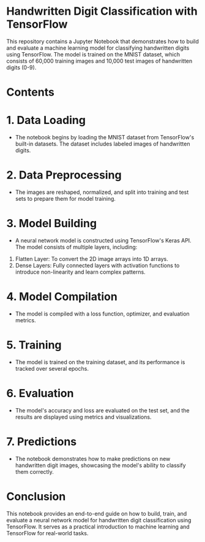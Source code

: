 # Handwritten Digit Classification with TensorFlow
This repository contains a Jupyter Notebook that demonstrates how to build and evaluate a machine learning model for classifying handwritten digits using TensorFlow. The model is trained on the MNIST dataset, which consists of 60,000 training images and 10,000 test images of handwritten digits (0-9).

# Contents
# 1. Data Loading
- The notebook begins by loading the MNIST dataset from TensorFlow's built-in datasets. The dataset includes labeled images of handwritten digits.
# 2. Data Preprocessing
- The images are reshaped, normalized, and split into training and test sets to prepare them for model training.
# 3. Model Building
- A neural network model is constructed using TensorFlow's Keras API. The model consists of multiple layers, including:
1. Flatten Layer: To convert the 2D image arrays into 1D arrays.
2. Dense Layers: Fully connected layers with activation functions to introduce non-linearity and learn complex patterns.
# 4. Model Compilation
- The model is compiled with a loss function, optimizer, and evaluation metrics.
# 5. Training
- The model is trained on the training dataset, and its performance is tracked over several epochs.
# 6. Evaluation
- The model's accuracy and loss are evaluated on the test set, and the results are displayed using metrics and visualizations.
# 7. Predictions
- The notebook demonstrates how to make predictions on new handwritten digit images, showcasing the model's ability to classify them correctly.


# Conclusion
This notebook provides an end-to-end guide on how to build, train, and evaluate a neural network model for handwritten digit classification using TensorFlow. It serves as a practical introduction to machine learning and TensorFlow for real-world tasks.
